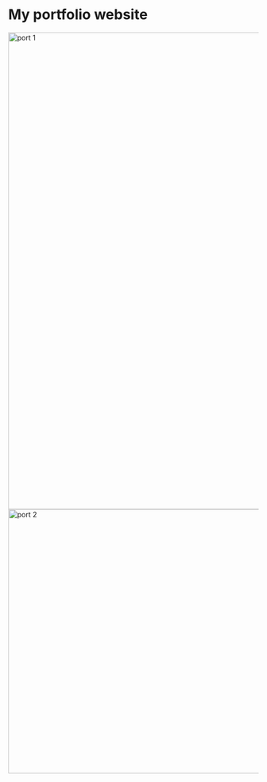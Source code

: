 # My portfolio website
<img width="960" alt="port 1" src="https://github.com/mercy3610/my-portfolio-website/assets/139337097/403db008-f45a-4869-b543-6a9428a59259">
<img width="532" alt="port 2" src="https://github.com/mercy3610/my-portfolio-website/assets/139337097/523788f1-f8d2-4a37-ac21-a786b8b5d317">

